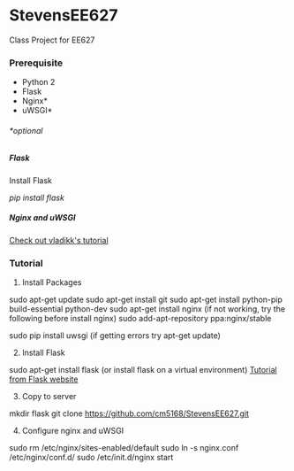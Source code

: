 # StevensEE627
Class Project for EE627

### Prerequisite
* Python 2
* Flask
* Nginx*
* uWSGI*

###### *optional


##### Flask
Install Flask

_pip install flask_

##### Nginx and uWSGI 
[Check out vladikk's tutorial](http://vladikk.com/2013/09/12/serving-flask-with-nginx-on-ubuntu/)

### Tutorial

1. Install Packages

sudo apt-get update
sudo apt-get install git
sudo apt-get install python-pip build-essential python-dev
sudo apt-get install nginx
(if not working, try the following before install nginx)
sudo add-apt-repository ppa:nginx/stable

sudo pip install uwsgi
(if getting errors try apt-get update)

2. Install Flask

sudo apt-get install flask
(or install flask on a virtual environment)
[Tutorial from Flask website](http://flask.pocoo.org/docs/0.10/installation/)

3. Copy to server

mkdir flask
git clone https://github.com/cm5168/StevensEE627.git

4. Configure nginx and uWSGI

sudo rm /etc/nginx/sites-enabled/default
sudo ln -s nginx.conf /etc/nginx/conf.d/
sudo /etc/init.d/nginx start